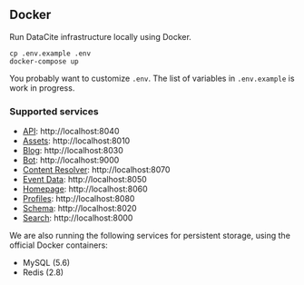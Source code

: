 ## Docker

Run DataCite infrastructure locally using Docker.

```
cp .env.example .env
docker-compose up
```

You probably want to customize `.env`. The list of variables in `.env.example` is work in progress.

### Supported services

* [API](https://api.datacite.org): http://localhost:8040
* [Assets](https://assets.datacite.org): http://localhost:8010
* [Blog](https://blog.datacite.org): http://localhost:8030
* [Bot](https://bot.datacite.org): http://localhost:9000
* [Content Resolver](https://data.datacite.org): http://localhost:8070
* [Event Data](https://eventdata.datacite.org): http://localhost:8050
* [Homepage](https://www.datacite.org): http://localhost:8060
* [Profiles](https://profiles.datacite.org): http://localhost:8080
* [Schema](https://schema.labs.datacite.org): http://localhost:8020
* [Search](https://search.datacite.org): http://localhost:8000

We are also running the following services for persistent storage, using the official Docker containers:

* MySQL (5.6)
* Redis (2.8)
